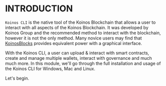 # INTRODUCTION

`Koinos CLI` is the native tool of the Koinos Blockchain that allows a user to interact with all aspects of the Koinos Blockchain. It was developed by Koinos Group and the recommended method to interact with the blockchain, however it is not the only method. Many novice users may find that [KoinosBlocks](https://koinosblocks.com) provides equivalent power with a graphical interface. 

With the Koinos CLI, a user can upload & interact with smart contracts, create and manage multiple wallets, interact with governance and much much more. In this module, we'll go through the full installation and usage of the Koinos CLI for Windows, Mac and Linux.

Let's begin.